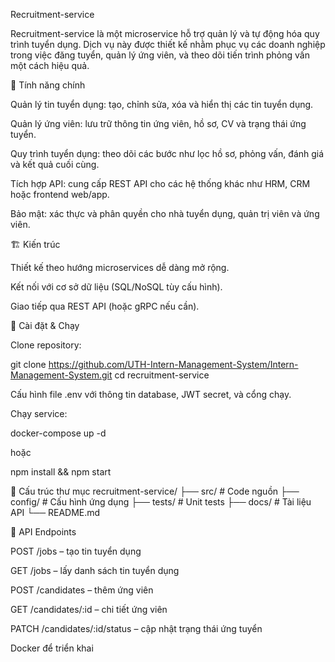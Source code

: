 Recruitment-service

Recruitment-service là một microservice hỗ trợ quản lý và tự động hóa quy trình tuyển dụng. Dịch vụ này được thiết kế nhằm phục vụ các doanh nghiệp trong việc đăng tuyển, quản lý ứng viên, và theo dõi tiến trình phỏng vấn một cách hiệu quả.

🔑 Tính năng chính

Quản lý tin tuyển dụng: tạo, chỉnh sửa, xóa và hiển thị các tin tuyển dụng.

Quản lý ứng viên: lưu trữ thông tin ứng viên, hồ sơ, CV và trạng thái ứng tuyển.

Quy trình tuyển dụng: theo dõi các bước như lọc hồ sơ, phỏng vấn, đánh giá và kết quả cuối cùng.

Tích hợp API: cung cấp REST API cho các hệ thống khác như HRM, CRM hoặc frontend web/app.

Bảo mật: xác thực và phân quyền cho nhà tuyển dụng, quản trị viên và ứng viên.

🏗️ Kiến trúc

Thiết kế theo hướng microservices dễ dàng mở rộng.

Kết nối với cơ sở dữ liệu (SQL/NoSQL tùy cấu hình).

Giao tiếp qua REST API (hoặc gRPC nếu cần).

🚀 Cài đặt & Chạy

Clone repository:

git clone https://github.com/UTH-Intern-Management-System/Intern-Management-System.git
cd recruitment-service


Cấu hình file .env với thông tin database, JWT secret, và cổng chạy.

Chạy service:

docker-compose up -d


hoặc

npm install && npm start

📂 Cấu trúc thư mục
recruitment-service/
 ├── src/              # Code nguồn
 ├── config/           # Cấu hình ứng dụng
 ├── tests/            # Unit tests
 ├── docs/             # Tài liệu API
 └── README.md

📌 API Endpoints

POST /jobs – tạo tin tuyển dụng

GET /jobs – lấy danh sách tin tuyển dụng

POST /candidates – thêm ứng viên

GET /candidates/:id – chi tiết ứng viên

PATCH /candidates/:id/status – cập nhật trạng thái ứng tuyển

Docker để triển khai
